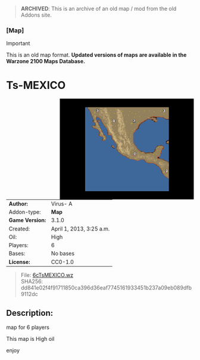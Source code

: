 > **ARCHIVED**: This is an archive of an old map / mod from the old Addons site.

### [Map]

> [!IMPORTANT]
> This is an old map format. **Updated versions of maps are available in the Warzone 2100 Maps Database.**

# Ts-MEXICO

<img src="./preview.jpg" align="right" />

| | |
| - | - |
| __Author:__ | Virus- A |
| Addon-type: | __Map__ |
| __Game Version:__ | 3.1.0 |
| Created: | April 1, 2013, 3:25 a.m. |
| Oil: | High |
| Players: | 6 |
| Bases: | No bases |
| __License:__ | CC0-1.0 |

> File: [6cTsMEXICO.wz](https://github.com/Warzone2100/old-addons-site/raw/main/assets/99/6cTsMEXICO.wz)  
> SHA256: dd841e02f4f91711850ca396d36eaf7745161933451b237a09eb089dfb9112dc

## Description:

map for 6 players

This map is High oil

enjoy 



